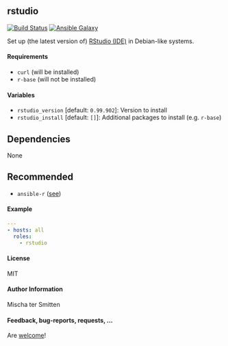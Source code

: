 ## rstudio

[![Build Status](https://travis-ci.org/Oefenweb/ansible-rstudio.svg?branch=master)](https://travis-ci.org/Oefenweb/ansible-rstudio) [![Ansible Galaxy](http://img.shields.io/badge/ansible--galaxy-rstudio-blue.svg)](https://galaxy.ansible.com/list#/roles/4954)

Set up (the latest version of) [RStudio (IDE)](https://www.rstudio.com/products/rstudio/download/) in Debian-like systems.

#### Requirements

* `curl` (will be installed)
* `r-base` (will not be installed)

#### Variables

* `rstudio_version` [default: `0.99.902`]: Version to install
* `rstudio_install` [default: `[]`]: Additional packages to install (e.g. `r-base`)

## Dependencies

None

## Recommended

* `ansible-r` ([see](https://github.com/Oefenweb/ansible-r))

#### Example

```yaml
---
- hosts: all
  roles:
    - rstudio
```

#### License

MIT

#### Author Information

Mischa ter Smitten

#### Feedback, bug-reports, requests, ...

Are [welcome](https://github.com/Oefenweb/ansible-rstudio/issues)!
